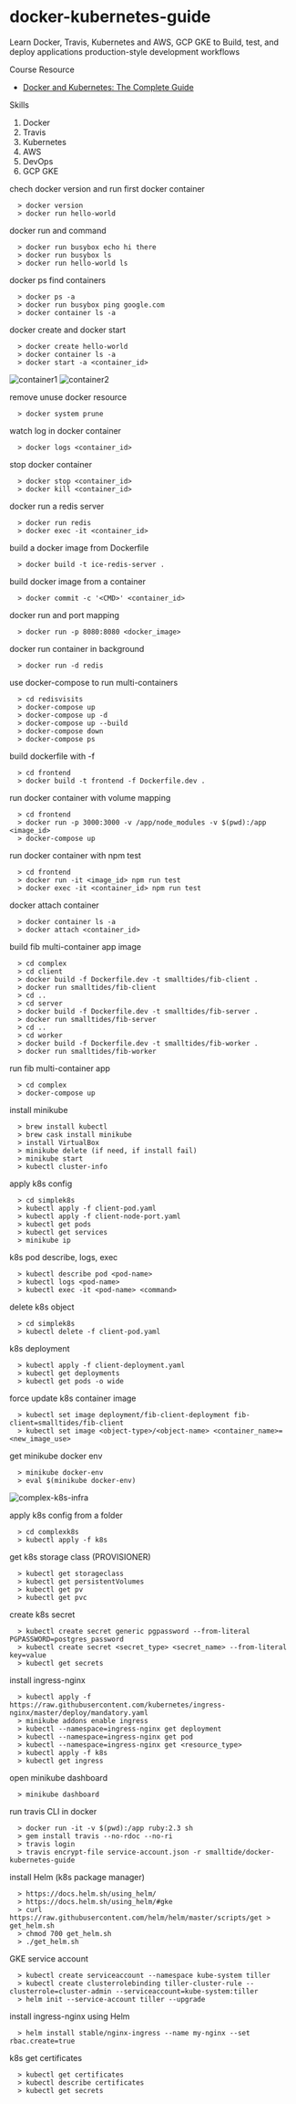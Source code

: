 # docker-kubernetes-guide
Learn Docker, Travis, Kubernetes and AWS, GCP GKE to Build, test, and deploy applications production-style development workflows
 

Course Resource
* [Docker and Kubernetes: The Complete Guide](https://www.udemy.com/docker-and-kubernetes-the-complete-guide)  

Skills
1. Docker
2. Travis
3. Kubernetes
4. AWS
5. DevOps
6. GCP GKE

chech docker version and run first docker container
```
  > docker version
  > docker run hello-world
```
docker run and command
```
  > docker run busybox echo hi there
  > docker run busybox ls
  > docker run hello-world ls
```
docker ps find containers
```
  > docker ps -a
  > docker run busybox ping google.com
  > docker container ls -a
```
docker create and docker start
```
  > docker create hello-world
  > docker container ls -a
  > docker start -a <container_id>
```
![](https://raw.githubusercontent.com/smalltide/docker-kubernetes-guide/master/img/container1.png "container1")
![](https://raw.githubusercontent.com/smalltide/docker-kubernetes-guide/master/img/container2.png "container2")

remove unuse docker resource
```
  > docker system prune
```
watch log in docker container
```
  > docker logs <container_id>
```
stop docker container
```
  > docker stop <container_id>
  > docker kill <container_id>
```
docker run a redis server
```
  > docker run redis
  > docker exec -it <container_id>
```
build a docker image from Dockerfile
```
  > docker build -t ice-redis-server .
```
build docker image from a container
```
  > docker commit -c '<CMD>' <container_id>
```
docker run and port mapping
```
  > docker run -p 8080:8080 <docker_image>
```
docker run container in background
```
  > docker run -d redis
```
use docker-compose to run multi-containers
```
  > cd redisvisits
  > docker-compose up
  > docker-compose up -d
  > docker-compose up --build
  > docker-compose down
  > docker-compose ps
```
build dockerfile with -f
```
  > cd frontend
  > docker build -t frontend -f Dockerfile.dev .
```
run docker container with volume mapping
```
  > cd frontend
  > docker run -p 3000:3000 -v /app/node_modules -v $(pwd):/app <image_id>
  > docker-compose up
```
run docker container with npm test
```
  > cd frontend
  > docker run -it <image_id> npm run test
  > docker exec -it <container_id> npm run test
```
docker attach container
```
  > docker container ls -a
  > docker attach <container_id>
```
build fib multi-container app image
```
  > cd complex
  > cd client
  > docker build -f Dockerfile.dev -t smalltides/fib-client .
  > docker run smalltides/fib-client
  > cd ..
  > cd server
  > docker build -f Dockerfile.dev -t smalltides/fib-server .
  > docker run smalltides/fib-server
  > cd ..
  > cd worker
  > docker build -f Dockerfile.dev -t smalltides/fib-worker .
  > docker run smalltides/fib-worker
```
run fib multi-container app
```
  > cd complex
  > docker-compose up
```
install minikube
```
  > brew install kubectl
  > brew cask install minikube
  > install VirtualBox
  > minikube delete (if need, if install fail)
  > minikube start
  > kubectl cluster-info
```
apply k8s config
```
  > cd simplek8s
  > kubectl apply -f client-pod.yaml
  > kubectl apply -f client-node-port.yaml
  > kubectl get pods
  > kubectl get services
  > minikube ip
```
k8s pod describe, logs, exec
```
  > kubectl describe pod <pod-name>
  > kubectl logs <pod-name>
  > kubectl exec -it <pod-name> <command>
```
delete k8s object
```
  > cd simplek8s
  > kubectl delete -f client-pod.yaml
```
k8s deployment
```
  > kubectl apply -f client-deployment.yaml
  > kubectl get deployments
  > kubectl get pods -o wide
```
force update k8s container image
```
  > kubectl set image deployment/fib-client-deployment fib-client=smalltides/fib-client
  > kubectl set image <object-type>/<object-name> <container_name>=<new_image_use>
```
get minikube docker env
```
  > minikube docker-env
  > eval $(minikube docker-env)
```

![](https://raw.githubusercontent.com/smalltide/docker-kubernetes-guide/master/img/complex-k8s-infra.png "complex-k8s-infra")

apply k8s config from a folder
```
  > cd complexk8s
  > kubectl apply -f k8s
```
get k8s storage class (PROVISIONER)
```
  > kubectl get storageclass
  > kubectl get persistentVolumes
  > kubectl get pv
  > kubectl get pvc
```
create k8s secret
```
  > kubectl create secret generic pgpassword --from-literal PGPASSWORD=postgres_password
  > kubectl create secret <secret_type> <secret_name> --from-literal key=value
  > kubectl get secrets
```
install ingress-nginx
```
  > kubectl apply -f https://raw.githubusercontent.com/kubernetes/ingress-nginx/master/deploy/mandatory.yaml
  > minikube addons enable ingress
  > kubectl --namespace=ingress-nginx get deployment
  > kubectl --namespace=ingress-nginx get pod
  > kubectl --namespace=ingress-nginx get <resource_type>
  > kubectl apply -f k8s
  > kubectl get ingress
```
open minikube dashboard
```
  > minikube dashboard
```
run travis CLI in docker
```
  > docker run -it -v $(pwd):/app ruby:2.3 sh
  > gem install travis --no-rdoc --no-ri
  > travis login
  > travis encrypt-file service-account.json -r smalltide/docker-kubernetes-guide
```
install Helm (k8s package manager)
```
  > https://docs.helm.sh/using_helm/
  > https://docs.helm.sh/using_helm/#gke
  > curl https://raw.githubusercontent.com/helm/helm/master/scripts/get > get_helm.sh
  > chmod 700 get_helm.sh
  > ./get_helm.sh
```
GKE service account
```
  > kubectl create serviceaccount --namespace kube-system tiller
  > kubectl create clusterrolebinding tiller-cluster-rule --clusterrole=cluster-admin --serviceaccount=kube-system:tiller
  > helm init --service-account tiller --upgrade
```
install ingress-nginx using Helm
```
  > helm install stable/nginx-ingress --name my-nginx --set rbac.create=true
```
k8s get certificates
```
  > kubectl get certificates
  > kubectl describe certificates
  > kubectl get secrets
```